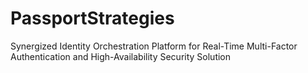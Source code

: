 # PassportStrategies
Synergized Identity Orchestration Platform for Real-Time Multi-Factor Authentication and High-Availability Security Solution
